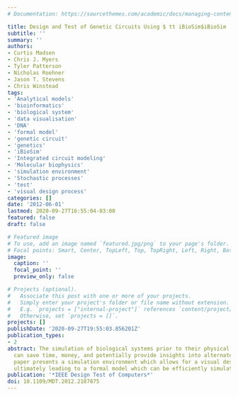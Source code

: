 ```yaml
---
# Documentation: https://sourcethemes.com/academic/docs/managing-content/

title: Design and Test of Genetic Circuits Using $ tt iBioSim$iBioSim
subtitle: ''
summary: ''
authors:
- Curtis Madsen
- Chris J. Myers
- Tyler Patterson
- Nicholas Roehner
- Jason T. Stevens
- Chris Winstead
tags:
- 'Analytical models'
- 'bioinformatics'
- 'biological system'
- 'data visualisation'
- 'DNA'
- 'formal model'
- 'genetic circuit'
- 'genetics'
- 'iBioSim'
- 'Integrated circuit modeling'
- 'Molecular biophysics'
- 'simulation environment'
- 'Stochastic processes'
- 'test'
- 'visual design process'
categories: []
date: '2012-06-01'
lastmod: 2020-09-27T16:55:04-03:00
featured: false
draft: false

# Featured image
# To use, add an image named `featured.jpg/png` to your page's folder.
# Focal points: Smart, Center, TopLeft, Top, TopRight, Left, Right, BottomLeft, Bottom, BottomRight.
image:
  caption: ''
  focal_point: ''
  preview_only: false

# Projects (optional).
#   Associate this post with one or more of your projects.
#   Simply enter your project's folder or file name without extension.
#   E.g. `projects = ["internal-project"]` references `content/project/deep-learning/index.md`.
#   Otherwise, set `projects = []`.
projects: []
publishDate: '2020-09-27T19:55:03.856201Z'
publication_types:
- 2
abstract: The simulation of biological systems prior to their physical implementation
  can save time, money, and potentially provide insights into alternate designs. This
  paper presents a simulation environment which allows for a visual design process
  ultimately leading to a formal model which can be efficiently simulated.
publication: '*IEEE Design Test of Computers*'
doi: 10.1109/MDT.2012.2187875
---
```

